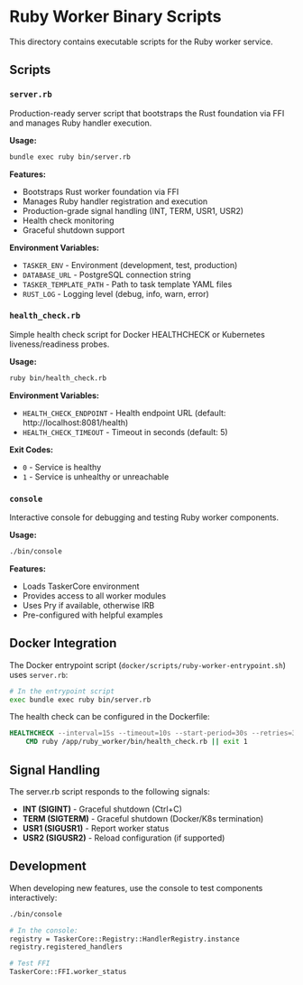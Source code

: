 # Ruby Worker Binary Scripts

This directory contains executable scripts for the Ruby worker service.

## Scripts

### `server.rb`
Production-ready server script that bootstraps the Rust foundation via FFI and manages Ruby handler execution.

**Usage:**
```bash
bundle exec ruby bin/server.rb
```

**Features:**
- Bootstraps Rust worker foundation via FFI
- Manages Ruby handler registration and execution
- Production-grade signal handling (INT, TERM, USR1, USR2)
- Health check monitoring
- Graceful shutdown support

**Environment Variables:**
- `TASKER_ENV` - Environment (development, test, production)
- `DATABASE_URL` - PostgreSQL connection string
- `TASKER_TEMPLATE_PATH` - Path to task template YAML files
- `RUST_LOG` - Logging level (debug, info, warn, error)

### `health_check.rb`
Simple health check script for Docker HEALTHCHECK or Kubernetes liveness/readiness probes.

**Usage:**
```bash
ruby bin/health_check.rb
```

**Environment Variables:**
- `HEALTH_CHECK_ENDPOINT` - Health endpoint URL (default: http://localhost:8081/health)
- `HEALTH_CHECK_TIMEOUT` - Timeout in seconds (default: 5)

**Exit Codes:**
- `0` - Service is healthy
- `1` - Service is unhealthy or unreachable

### `console`
Interactive console for debugging and testing Ruby worker components.

**Usage:**
```bash
./bin/console
```

**Features:**
- Loads TaskerCore environment
- Provides access to all worker modules
- Uses Pry if available, otherwise IRB
- Pre-configured with helpful examples

## Docker Integration

The Docker entrypoint script (`docker/scripts/ruby-worker-entrypoint.sh`) uses `server.rb`:

```bash
# In the entrypoint script
exec bundle exec ruby bin/server.rb
```

The health check can be configured in the Dockerfile:

```dockerfile
HEALTHCHECK --interval=15s --timeout=10s --start-period=30s --retries=3 \
    CMD ruby /app/ruby_worker/bin/health_check.rb || exit 1
```

## Signal Handling

The server.rb script responds to the following signals:

- **INT (SIGINT)** - Graceful shutdown (Ctrl+C)
- **TERM (SIGTERM)** - Graceful shutdown (Docker/K8s termination)
- **USR1 (SIGUSR1)** - Report worker status
- **USR2 (SIGUSR2)** - Reload configuration (if supported)

## Development

When developing new features, use the console to test components interactively:

```bash
./bin/console

# In the console:
registry = TaskerCore::Registry::HandlerRegistry.instance
registry.registered_handlers

# Test FFI
TaskerCore::FFI.worker_status
```

